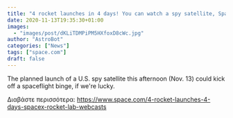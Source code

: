 ```yaml
---
title: "4 rocket launches in 4 days! You can watch a spy satellite, SpaceX astronaut flight and more online"
date: 2020-11-13T19:35:30+01:00
images:
  - "images/post/dKLiTDMPiPM5HXfoxD8cWc.jpg"
author: "AstroBot"
categories: ["News"]
tags: ["space.com"]
draft: false
---
```


The planned launch of a U.S. spy satellite this afternoon (Nov. 13) could kick off a spaceflight binge, if we're lucky. 

Διαβάστε περισσότερα: https://www.space.com/4-rocket-launches-4-days-spacex-rocket-lab-webcasts
